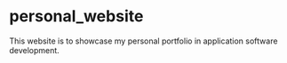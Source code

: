 # personal_website
This website is to showcase my personal portfolio in application software development.
